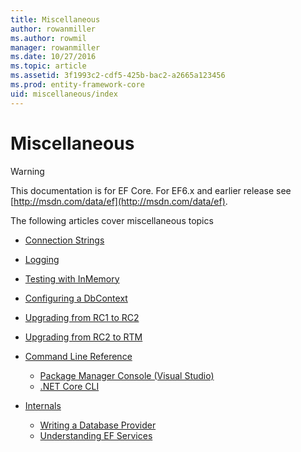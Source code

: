 ```yaml
---
title: Miscellaneous
author: rowanmiller
ms.author: rowmil
manager: rowanmiller
ms.date: 10/27/2016
ms.topic: article
ms.assetid: 3f1993c2-cdf5-425b-bac2-a2665a123456
ms.prod: entity-framework-core
uid: miscellaneous/index
---
```

# Miscellaneous

> [!WARNING]
> This documentation is for EF Core. For EF6.x and earlier release see [http://msdn.com/data/ef](http://msdn.com/data/ef).

The following articles cover miscellaneous topics

- [Connection Strings](https://docs.efproject.net/en/latest/miscellaneous/connection-strings.html)
- [Logging](https://docs.efproject.net/en/latest/miscellaneous/logging.html)
- [Testing with InMemory](https://docs.efproject.net/en/latest/miscellaneous/testing.html)
- [Configuring a DbContext](https://docs.efproject.net/en/latest/miscellaneous/configuring-dbcontext.html)
- [Upgrading from RC1 to RC2](https://docs.efproject.net/en/latest/miscellaneous/rc1-rc2-upgrade.html)
- [Upgrading from RC2 to RTM](https://docs.efproject.net/en/latest/miscellaneous/rc2-rtm-upgrade.html)
- [Command Line Reference](https://docs.efproject.net/en/latest/miscellaneous/cli/index.html)
    - [Package Manager Console (Visual Studio)](https://docs.efproject.net/en/latest/miscellaneous/cli/powershell.html)
    - [.NET Core CLI](https://docs.efproject.net/en/latest/miscellaneous/cli/dotnet.html)

- [Internals](https://docs.efproject.net/en/latest/miscellaneous/internals/index.html)
    - [Writing a Database Provider](https://docs.efproject.net/en/latest/miscellaneous/internals/writing-a-provider.html)
    - [Understanding EF Services](https://docs.efproject.net/en/latest/miscellaneous/internals/services.html)